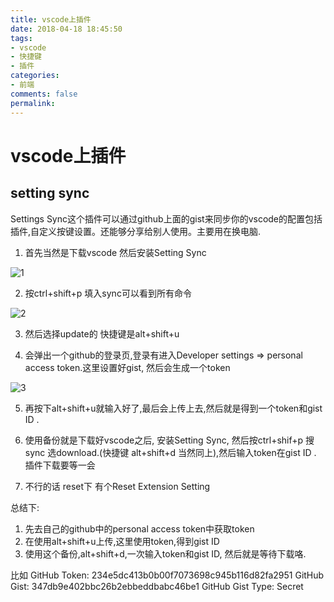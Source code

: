 ```yaml
---
title: vscode上插件
date: 2018-04-18 18:45:50
tags:
- vscode
- 快捷键
- 插件
categories:
- 前端
comments: false
permalink:
---
```


# vscode上插件

## setting sync

Settings Sync这个插件可以通过github上面的gist来同步你的vscode的配置包括插件,自定义按键设置。还能够分享给别人使用。主要用在换电脑.

1. 首先当然是下载vscode 然后安装Setting Sync

![1](1.jpg)

2. 按ctrl+shift+p 填入sync可以看到所有命令

![2](2.jpg)

3. 然后选择update的 快捷键是alt+shift+u

4. 会弹出一个github的登录页,登录有进入Developer settings => personal access token.这里设置好gist, 然后会生成一个token

![3](3.jpg)

5. 再按下alt+shift+u就输入好了,最后会上传上去,然后就是得到一个token和gist ID .

6. 使用备份就是下载好vscode之后, 安装Setting Sync, 然后按ctrl+shif+p 搜sync 选download.(快捷键 alt+shift+d 当然同上),然后输入token在gist ID . 插件下载要等一会 

7. 不行的话 reset下 有个Reset Extension Setting

总结下:
1. 先去自己的github中的personal access token中获取token
2. 在使用alt+shift+u上传,这里使用token,得到gist ID
3. 使用这个备份,alt+shift+d,一次输入token和gist ID, 然后就是等待下载咯.

比如
GitHub Token: 234e5dc413b0b00f7073698c945b116d82fa2951
GitHub Gist: 347db9e402bbc26b2ebbeddbabc46be1
GitHub Gist Type: Secret